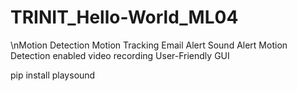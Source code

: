 # TRINIT_Hello-World_ML04
\nMotion Detection
Motion Tracking
Email Alert
Sound Alert
Motion Detection enabled video recording
User-Friendly GUI

pip install playsound
